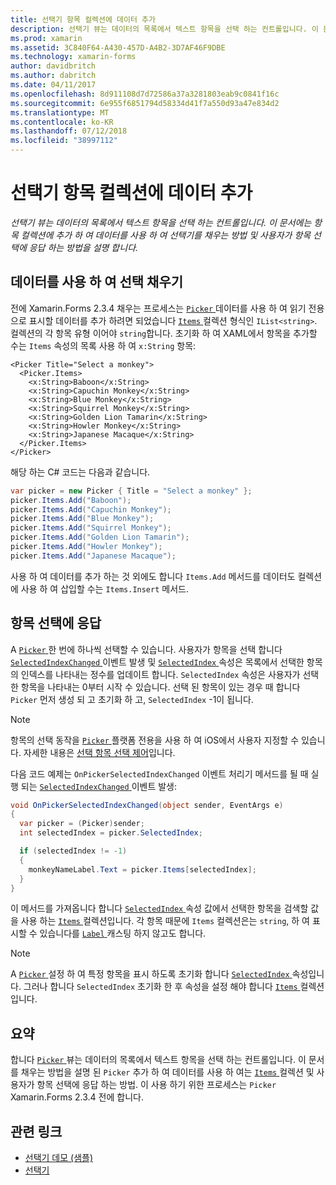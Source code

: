 ```yaml
---
title: 선택기 항목 컬렉션에 데이터 추가
description: 선택기 뷰는 데이터의 목록에서 텍스트 항목을 선택 하는 컨트롤입니다. 이 문서에는 항목 컬렉션에 추가 하 여 데이터를 사용 하 여 선택기를 채우는 방법 및 사용자가 항목 선택에 응답 하는 방법을 설명 합니다.
ms.prod: xamarin
ms.assetid: 3C840F64-A430-457D-A4B2-3D7AF46F9DBE
ms.technology: xamarin-forms
author: davidbritch
ms.author: dabritch
ms.date: 04/11/2017
ms.openlocfilehash: 8d911108d7d72586a37a3281803eab9c0841f16c
ms.sourcegitcommit: 6e955f6851794d58334d41f7a550d93a47e834d2
ms.translationtype: MT
ms.contentlocale: ko-KR
ms.lasthandoff: 07/12/2018
ms.locfileid: "38997112"
---
```

# <a name="adding-data-to-a-pickers-items-collection"></a>선택기 항목 컬렉션에 데이터 추가

_선택기 뷰는 데이터의 목록에서 텍스트 항목을 선택 하는 컨트롤입니다. 이 문서에는 항목 컬렉션에 추가 하 여 데이터를 사용 하 여 선택기를 채우는 방법 및 사용자가 항목 선택에 응답 하는 방법을 설명 합니다._

## <a name="populating-a-picker-with-data"></a>데이터를 사용 하 여 선택 채우기

전에 Xamarin.Forms 2.3.4 채우는 프로세스는 [ `Picker` ](xref:Xamarin.Forms.Picker) 데이터를 사용 하 여 읽기 전용으로 표시할 데이터를 추가 하려면 되었습니다 [ `Items` ](xref:Xamarin.Forms.Picker.Items) 컬렉션 형식인 `IList<string>`. 컬렉션의 각 항목 유형 이어야 `string`합니다. 초기화 하 여 XAML에서 항목을 추가할 수는 `Items` 속성의 목록 사용 하 여 `x:String` 항목:

```xaml
<Picker Title="Select a monkey">
  <Picker.Items>
    <x:String>Baboon</x:String>
    <x:String>Capuchin Monkey</x:String>
    <x:String>Blue Monkey</x:String>
    <x:String>Squirrel Monkey</x:String>
    <x:String>Golden Lion Tamarin</x:String>
    <x:String>Howler Monkey</x:String>
    <x:String>Japanese Macaque</x:String>
  </Picker.Items>
</Picker>
```

해당 하는 C# 코드는 다음과 같습니다.

```csharp
var picker = new Picker { Title = "Select a monkey" };
picker.Items.Add("Baboon");
picker.Items.Add("Capuchin Monkey");
picker.Items.Add("Blue Monkey");
picker.Items.Add("Squirrel Monkey");
picker.Items.Add("Golden Lion Tamarin");
picker.Items.Add("Howler Monkey");
picker.Items.Add("Japanese Macaque");
```

사용 하 여 데이터를 추가 하는 것 외에도 합니다 `Items.Add` 메서드를 데이터도 컬렉션에 사용 하 여 삽입할 수는 `Items.Insert` 메서드.

## <a name="responding-to-item-selection"></a>항목 선택에 응답

A [ `Picker` ](xref:Xamarin.Forms.Picker) 한 번에 하나씩 선택할 수 있습니다. 사용자가 항목을 선택 합니다 [ `SelectedIndexChanged` ](xref:Xamarin.Forms.Picker.SelectedIndexChanged) 이벤트 발생 및 [ `SelectedIndex` ](xref:Xamarin.Forms.Picker.SelectedIndex) 속성은 목록에서 선택한 항목의 인덱스를 나타내는 정수를 업데이트 합니다. `SelectedIndex` 속성은 사용자가 선택한 항목을 나타내는 0부터 시작 수 있습니다. 선택 된 항목이 있는 경우 때 합니다 `Picker` 먼저 생성 되 고 초기화 하 고, `SelectedIndex` -1이 됩니다.

> [!NOTE]
> 항목의 선택 동작을 [ `Picker` ](xref:Xamarin.Forms.Picker) 플랫폼 전용을 사용 하 여 iOS에서 사용자 지정할 수 있습니다. 자세한 내용은 [선택 항목 선택 제어](~/xamarin-forms/platform/platform-specifics/consuming/ios.md#picker_update_mode)입니다.

다음 코드 예제는 `OnPickerSelectedIndexChanged` 이벤트 처리기 메서드를 될 때 실행 되는 [ `SelectedIndexChanged` ](xref:Xamarin.Forms.Picker.SelectedIndexChanged) 이벤트 발생:

```csharp
void OnPickerSelectedIndexChanged(object sender, EventArgs e)
{
  var picker = (Picker)sender;
  int selectedIndex = picker.SelectedIndex;

  if (selectedIndex != -1)
  {
    monkeyNameLabel.Text = picker.Items[selectedIndex];
  }
}
```

이 메서드를 가져옵니다 합니다 [ `SelectedIndex` ](xref:Xamarin.Forms.Picker.SelectedIndex) 속성 값에서 선택한 항목을 검색할 값을 사용 하는 [ `Items` ](xref:Xamarin.Forms.Picker.Items) 컬렉션입니다. 각 항목 때문에 `Items` 컬렉션은는 `string`, 하 여 표시할 수 있습니다를 [ `Label` ](xref:Xamarin.Forms.Label) 캐스팅 하지 않고도 합니다.

> [!NOTE]
> A [ `Picker` ](xref:Xamarin.Forms.Picker) 설정 하 여 특정 항목을 표시 하도록 초기화 합니다 [ `SelectedIndex` ](xref:Xamarin.Forms.Picker.SelectedIndex) 속성입니다. 그러나 합니다 `SelectedIndex` 초기화 한 후 속성을 설정 해야 합니다 [ `Items` ](xref:Xamarin.Forms.Picker.Items) 컬렉션입니다.

## <a name="summary"></a>요약

합니다 [ `Picker` ](xref:Xamarin.Forms.Picker) 뷰는 데이터의 목록에서 텍스트 항목을 선택 하는 컨트롤입니다. 이 문서를 채우는 방법을 설명 된 `Picker` 추가 하 여 데이터를 사용 하 여는 [ `Items` ](xref:Xamarin.Forms.Picker.Items) 컬렉션 및 사용자가 항목 선택에 응답 하는 방법. 이 사용 하기 위한 프로세스는 `Picker` Xamarin.Forms 2.3.4 전에 합니다.


## <a name="related-links"></a>관련 링크

- [선택기 데모 (샘플)](https://developer.xamarin.com/samples/xamarin-forms/UserInterface/PickerDemo/)
- [선택기](xref:Xamarin.Forms.Picker)
